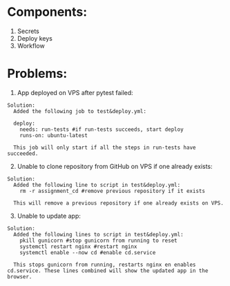 # Components:

  1. Secrets
  2. Deploy keys
  3. Workflow

# Problems:
  1. App deployed on VPS after pytest failed:
  
    Solution:
      Added the following job to test&deploy.yml:
  
      deploy:
        needs: run-tests #if run-tests succeeds, start deploy
        runs-on: ubuntu-latest
  
      This job will only start if all the steps in run-tests have succeeded.
  
  2. Unable to clone repository from GitHub on VPS if one already exists:
  
    Solution:
      Added the following line to script in test&deploy.yml: 
        rm -r assignment_cd #remove previous repository if it exists
   
      This will remove a previous repository if one already exists on VPS.
   
  3. Unable to update app:
 
    Solution:
      Added the following lines to script in test&deploy.yml:
        pkill gunicorn #stop gunicorn from running to reset
        systemctl restart nginx #restart nginx
        systemctl enable --now cd #enable cd.service
        
      This stops gunicorn from running, restarts nginx en enables cd.service. These lines combined will show the updated app in the browser.
      
      
